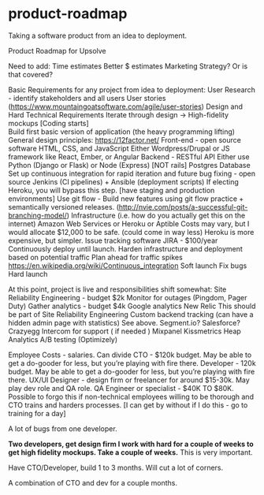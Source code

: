 # product-roadmap
Taking a software product from an idea to deployment.

Product Roadmap for Upsolve

Need to add: 
Time estimates
Better $ estimates
Marketing Strategy? Or is that covered?

Basic Requirements for any project from idea to deployment:
User Research - identify stakeholders and all users
User stories (https://www.mountaingoatsoftware.com/agile/user-stories)
Design and Hard Technical Requirements 
Iterate through design → High-fidelity mockups [Coding starts]  
Build first basic version of application (the heavy programming lifting)
General design principles: https://12factor.net/
Front-end - open source software
HTML, CSS, and JavaScript
Either Wordpress/Drupal or JS framework like React, Ember, or Angular
Backend - RESTful API
Either use Python (Django or Flask) or Node (Express) [NOT rails]
Postgres Database
Set up continuous integration for rapid iteration and future bug fixing - open source
Jenkins (CI pipelines) + Ansible (deployment scripts)
If electing Heroku, you will bypass this step.
[have staging and production environments]
Use git flow - Build new features using git flow practice + semantically versioned releases. (http://nvie.com/posts/a-successful-git-branching-model/)
Infrastructure (i.e. how do you actually get this on the internet)
Amazon Web Services or Heroku or Aptible
Costs may vary, but I would allocate $12,000 to be safe.  (could come in way less)
Heroku is more expensive, but simpler.
Issue tracking software
JIRA - $100/year
Continuously deploy until launch. 
Harden infrastructure and deployment based on potential traffic 
Plan ahead for traffic spikes
https://en.wikipedia.org/wiki/Continuous_integration
Soft launch
Fix bugs
Hard launch

At this point, project is live and responsibilities shift somewhat:
Site Reliability Engineering  - budget $2k
Monitor for outages (Pingdom, Pager Duty)
Gather analytics - budget $4k
Google analytics
New Relic This should be part of Site Reliability Engineering
Custom backend tracking (can have a hidden admin page with statistics) See above.
Segment.io?
Salesforce?
Crazyegg
Intercom for support ( if needed )
Mixpanel
Kissmetrics
Heap Analytics
A/B testing (Optimizely)


Employee Costs - salaries.  Can divide 
CTO - $120k budget.  May be able to get a do-gooder for less, but you’re playing with fire there.
Developer - 120k budget. May be able to get a do-gooder for less, but you’re playing with fire there.
UX/UI Designer  - design firm or freelancer for around $15-30k.  May play dev role and QA role.
QA Engineer or specialist - $40K TO $80K.  Possible to forgo this if non-technical employees willing to be thorough and CTO trains and harders processes. [I can get by without if I do this - go to training for a day]

A lot of bugs from one developer.  

**Two developers, get design firm I work with hard for a couple of weeks to get high fidelity mockups.  Take a couple of weeks.** This is very important.   

Have CTO/Developer, build 1 to 3 months.  Will cut a lot of corners.  

A combination of CTO and dev for a couple months.  



